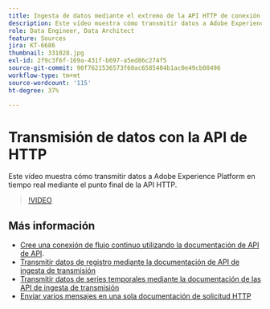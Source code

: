 ```yaml
---
title: Ingesta de datos mediante el extremo de la API HTTP de conexión de flujo continuo
description: Este vídeo muestra cómo transmitir datos a Adobe Experience Platform en tiempo real mediante el punto final de la API HTTP.
role: Data Engineer, Data Architect
feature: Sources
jira: KT-6686
thumbnail: 331028.jpg
exl-id: 2f9c3f6f-169a-431f-b697-a5ed86c274f5
source-git-commit: 90f7621536573f60ac6585404b1ac0e49cb08496
workflow-type: tm+mt
source-wordcount: '115'
ht-degree: 37%

---
```


# Transmisión de datos con la API de HTTP

Este vídeo muestra cómo transmitir datos a Adobe Experience Platform en tiempo real mediante el punto final de la API HTTP.

>[!VIDEO](https://video.tv.adobe.com/v/331028?quality=12&learn=on)

## Más información

* [Cree una conexión de flujo continuo utilizando la documentación de API de API](https://experienceleague.adobe.com/docs/experience-platform/sources/api-tutorials/create/streaming/http.html).
* [Transmitir datos de registro mediante la documentación de API de ingesta de transmisión](https://experienceleague.adobe.com/docs/experience-platform/ingestion/tutorials/streaming-record-data.html)
* [Transmitir datos de series temporales mediante la documentación de las API de ingesta de transmisión](https://experienceleague.adobe.com/docs/experience-platform/ingestion/tutorials/streaming-time-series-data.html)
* [Enviar varios mensajes en una sola documentación de solicitud HTTP](https://experienceleague.adobe.com/docs/experience-platform/ingestion/tutorials/streaming-multiple-messages.html)